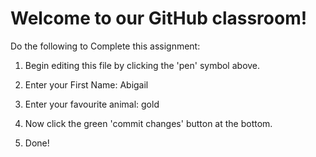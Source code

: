 # Welcome to our GitHub classroom!

Do the following to Complete this assignment:

1. Begin editing this file by clicking the 'pen' symbol above.

2. Enter your First Name: Abigail

3. Enter your favourite animal: gold

4. Now click the green 'commit changes' button at the bottom.

5. Done!
